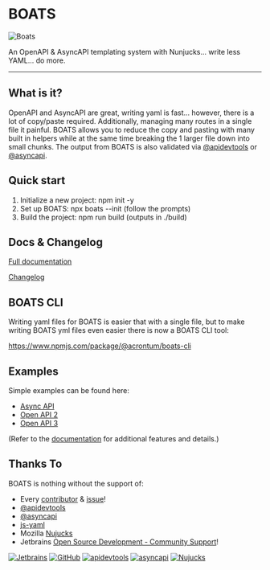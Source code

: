 # BOATS

![Boats](boats.jpg)

An OpenAPI & AsyncAPI templating system with Nunjucks... write less YAML... do more.
___

## What is it?

OpenAPI and AsyncAPI are great, writing yaml is fast... however, there is a lot of copy/paste required. Additionally, managing many routes in a single file it painful. BOATS allows you to reduce the copy and pasting with many built in helpers while at the same time breaking the 1 larger file down into small chunks. The output from BOATS is also validated via [@apidevtools](https://github.com/APIDevTools) or [@asyncapi](https://github.com/asyncapi).

## Quick start
1. Initialize a new project: npm init -y
2. Set up BOATS: npx boats --init (follow the prompts)
3. Build the project: npm run build (outputs in ./build)

## Docs & Changelog
[Full documentation](https://j-d-carmichael.github.io/boats)

[Changelog](https://j-d-carmichael.github.io/boats/#/?id=changelog)

## BOATS CLI

Writing yaml files for BOATS is easier that with a single file, but to make writing BOATS yml files even easier there is now a BOATS CLI tool:

https://www.npmjs.com/package/@acrontum/boats-cli

## Examples
Simple examples can be found here:
- [Async API](https://github.com/j-d-carmichael/boats/tree/main/init-files/asyncapi)
- [Open API 2](https://github.com/j-d-carmichael/boats/tree/main/init-files/oa2)
- [Open API 3](https://github.com/j-d-carmichael/boats/tree/master/srcOA3)

(Refer to the [documentation](https://j-d-carmichael.github.io/boats) for additional features and details.)

## Thanks To
BOATS is nothing without the support of:
- Every [contributor](https://github.com/j-d-carmichael/boats/graphs/contributors) & [issue](https://github.com/j-d-carmichael/boats/issues)!
- [@apidevtools](https://github.com/APIDevTools)
- [@asyncapi](https://github.com/asyncapi)
- [js-yaml](https://github.com/nodeca/js-yaml)
- Mozilla [Nujucks](https://github.com/mozilla/nunjucks)
- Jetbrains [Open Source Development - Community Support](https://www.jetbrains.com/community/opensource/#support)!


[![Jetbrains](https://resources.jetbrains.com/storage/products/company/brand/logos/jb_beam.svg)](https://www.jetbrains.com/community/opensource/#support) [![GitHub](https://github.githubassets.com/images/modules/dashboard/onboarding/gh-desktop.png)](https://github.com/) [![apidevtools](https://avatars.githubusercontent.com/u/43750074?s=200&v=4)](https://github.com/APIDevTools) [![asyncapi](https://avatars.githubusercontent.com/u/16401334?s=200&v=4)](https://github.com/asyncapi) [![Nujucks](https://avatars.githubusercontent.com/u/131524?s=200&v=4)](https://github.com/mozilla/nunjucks)

